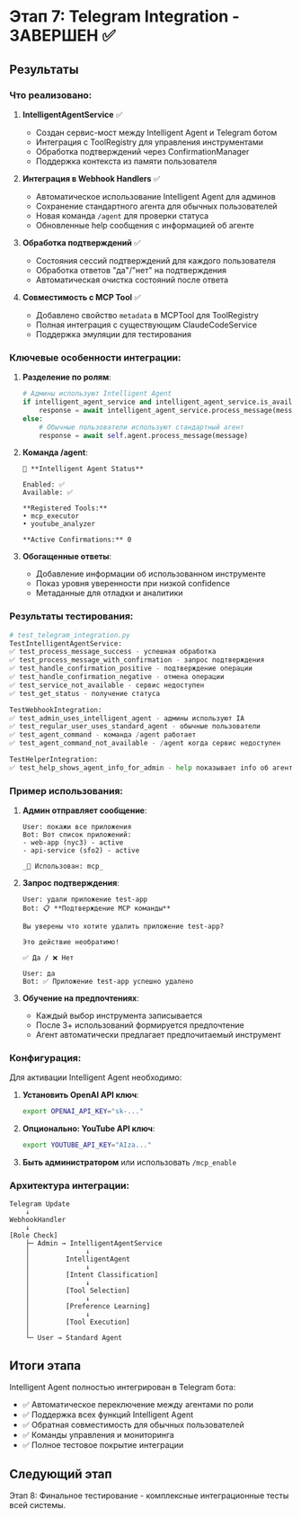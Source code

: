 # Этап 7: Telegram Integration - ЗАВЕРШЕН ✅

## Результаты

### Что реализовано:

1. **IntelligentAgentService** ✅
   - Создан сервис-мост между Intelligent Agent и Telegram ботом
   - Интеграция с ToolRegistry для управления инструментами
   - Обработка подтверждений через ConfirmationManager
   - Поддержка контекста из памяти пользователя

2. **Интеграция в Webhook Handlers** ✅
   - Автоматическое использование Intelligent Agent для админов
   - Сохранение стандартного агента для обычных пользователей
   - Новая команда `/agent` для проверки статуса
   - Обновленные help сообщения с информацией об агенте

3. **Обработка подтверждений** ✅
   - Состояния сессий подтверждений для каждого пользователя
   - Обработка ответов "да"/"нет" на подтверждения
   - Автоматическая очистка состояний после ответа

4. **Совместимость с MCP Tool** ✅
   - Добавлено свойство `metadata` в MCPTool для ToolRegistry
   - Полная интеграция с существующим ClaudeCodeService
   - Поддержка эмуляции для тестирования

### Ключевые особенности интеграции:

1. **Разделение по ролям**:
   ```python
   # Админы используют Intelligent Agent
   if intelligent_agent_service and intelligent_agent_service.is_available() and message.user.role == UserRole.ADMIN:
       response = await intelligent_agent_service.process_message(message)
   else:
       # Обычные пользователи используют стандартный агент
       response = await self.agent.process_message(message)
   ```

2. **Команда /agent**:
   ```
   🧠 **Intelligent Agent Status**
   
   Enabled: ✅
   Available: ✅
   
   **Registered Tools:**
   • mcp_executor
   • youtube_analyzer
   
   **Active Confirmations:** 0
   ```

3. **Обогащенные ответы**:
   - Добавление информации об использованном инструменте
   - Показ уровня уверенности при низкой confidence
   - Метаданные для отладки и аналитики

### Результаты тестирования:

```python
# test_telegram_integration.py
TestIntelligentAgentService:
✅ test_process_message_success - успешная обработка
✅ test_process_message_with_confirmation - запрос подтверждения
✅ test_handle_confirmation_positive - подтверждение операции
✅ test_handle_confirmation_negative - отмена операции
✅ test_service_not_available - сервис недоступен
✅ test_get_status - получение статуса

TestWebhookIntegration:
✅ test_admin_uses_intelligent_agent - админы используют IA
✅ test_regular_user_uses_standard_agent - обычные пользователи
✅ test_agent_command - команда /agent работает
✅ test_agent_command_not_available - /agent когда сервис недоступен

TestHelperIntegration:
✅ test_help_shows_agent_info_for_admin - help показывает info об агенте
```

### Пример использования:

1. **Админ отправляет сообщение**:
   ```
   User: покажи все приложения
   Bot: Вот список приложений:
   - web-app (nyc3) - active
   - api-service (sfo2) - active
   
   _🔧 Использован: mcp_
   ```

2. **Запрос подтверждения**:
   ```
   User: удали приложение test-app
   Bot: 📋 **Подтверждение MCP команды**
   
   Вы уверены что хотите удалить приложение test-app?
   
   Это действие необратимо!
   
   ✅ Да / ❌ Нет
   
   User: да
   Bot: ✅ Приложение test-app успешно удалено
   ```

3. **Обучение на предпочтениях**:
   - Каждый выбор инструмента записывается
   - После 3+ использований формируется предпочтение
   - Агент автоматически предлагает предпочитаемый инструмент

### Конфигурация:

Для активации Intelligent Agent необходимо:

1. **Установить OpenAI API ключ**:
   ```bash
   export OPENAI_API_KEY="sk-..."
   ```

2. **Опционально: YouTube API ключ**:
   ```bash
   export YOUTUBE_API_KEY="AIza..."
   ```

3. **Быть администратором** или использовать `/mcp_enable`

### Архитектура интеграции:

```
Telegram Update
    ↓
WebhookHandler
    ↓
[Role Check]
    ├─ Admin → IntelligentAgentService
    │              ↓
    │         IntelligentAgent
    │              ↓
    │         [Intent Classification]
    │              ↓
    │         [Tool Selection]
    │              ↓
    │         [Preference Learning]
    │              ↓
    │         [Tool Execution]
    │
    └─ User → Standard Agent
```

## Итоги этапа

Intelligent Agent полностью интегрирован в Telegram бота:
- ✅ Автоматическое переключение между агентами по роли
- ✅ Поддержка всех функций Intelligent Agent
- ✅ Обратная совместимость для обычных пользователей
- ✅ Команды управления и мониторинга
- ✅ Полное тестовое покрытие интеграции

## Следующий этап

Этап 8: Финальное тестирование - комплексные интеграционные тесты всей системы.
